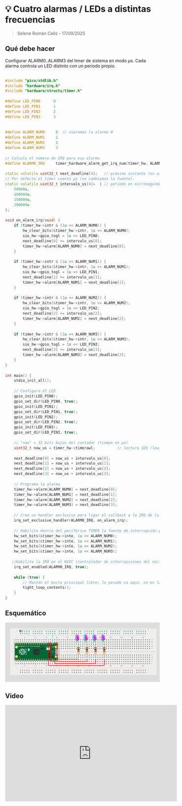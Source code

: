 # 💡 Cuatro alarmas / LEDs a distintas frecuencias
> Selene Román Celis - 17/09/2025 

## Qué debe hacer

Configurar ALARM0..ALARM3 del timer de sistema en modo µs. Cada alarma controla un LED distinto con un periodo propio. 

```C++ 

#include "pico/stdlib.h"
#include "hardware/irq.h"
#include "hardware/structs/timer.h"

#define LED_PIN0      0
#define LED_PIN1      1
#define LED_PIN2      2
#define LED_PIN3      3


#define ALARM_NUM0     0  // usaremos la alarma 0
#define ALARM_NUM1     1
#define ALARM_NUM2     2
#define ALARM_NUM3     3

// Calcula el número de IRQ para esa alarma 
#define ALARM0_IRQ     timer_hardware_alarm_get_irq_num(timer_hw, ALARM_NUM0)

static volatile uint32_t next_deadline[4];   // próximo instante (en us) en 32 bits bajos
// Por defecto el timer cuenta µs (no cambiamos la fuente).
static volatile uint32_t intervalo_us[4]=  { // periodo en microsegundos
    50000u,
    100000u,
    150000u,
    200000u  
};

void on_alarm_irq(void) {
    if (timer_hw->intr & (1u << ALARM_NUM0)) {
        hw_clear_bits(&timer_hw->intr, 1u << ALARM_NUM0);
        sio_hw->gpio_togl = 1u << LED_PIN0;
        next_deadline[0] += intervalo_us[0];
        timer_hw->alarm[ALARM_NUM0] = next_deadline[0];
    }

    if (timer_hw->intr & (1u << ALARM_NUM1)) {
        hw_clear_bits(&timer_hw->intr, 1u << ALARM_NUM1);
        sio_hw->gpio_togl = 1u << LED_PIN1;
        next_deadline[1] += intervalo_us[1];
        timer_hw->alarm[ALARM_NUM1] = next_deadline[1];
    }

    if (timer_hw->intr & (1u << ALARM_NUM2)) {
        hw_clear_bits(&timer_hw->intr, 1u << ALARM_NUM2);
        sio_hw->gpio_togl = 1u << LED_PIN2;
        next_deadline[2] += intervalo_us[2];
        timer_hw->alarm[ALARM_NUM2] = next_deadline[2];
    }

    if (timer_hw->intr & (1u << ALARM_NUM3)) {
        hw_clear_bits(&timer_hw->intr, 1u << ALARM_NUM3);
        sio_hw->gpio_togl = 1u << LED_PIN3;
        next_deadline[3] += intervalo_us[3];
        timer_hw->alarm[ALARM_NUM3] = next_deadline[3];
    }
}

int main() {
    stdio_init_all();

    // Configura el LED
    gpio_init(LED_PIN0);
    gpio_set_dir(LED_PIN0, true);
    gpio_init(LED_PIN1);
    gpio_set_dir(LED_PIN1, true);
    gpio_init(LED_PIN2);
    gpio_set_dir(LED_PIN2, true);
    gpio_init(LED_PIN3);
    gpio_set_dir(LED_PIN3, true);

    // "now" = 32 bits bajos del contador (tiempo en µs)
    uint32_t now_us = timer_hw->timerawl;          // lectura 32b (low) del contador
    
    next_deadline[0] = now_us + intervalo_us[0];
    next_deadline[1] = now_us + intervalo_us[1];
    next_deadline[2] = now_us + intervalo_us[2];
    next_deadline[3] = now_us + intervalo_us[3];      

    // Programa la alarma
    timer_hw->alarm[ALARM_NUM0] = next_deadline[0];
    timer_hw->alarm[ALARM_NUM1] = next_deadline[1];
    timer_hw->alarm[ALARM_NUM2] = next_deadline[2];
    timer_hw->alarm[ALARM_NUM3] = next_deadline[3];

    // Crea un handler exclusivo para ligar el callback a la IRQ de la alarma
    irq_set_exclusive_handler(ALARM0_IRQ, on_alarm_irq);
 
    // Habilita dentro del periférico TIMER la fuente de interrupción para la alarma ALARM_NUM inte = interrupt enable
    hw_set_bits(&timer_hw->inte, 1u << ALARM_NUM0);
    hw_set_bits(&timer_hw->inte, 1u << ALARM_NUM1);
    hw_set_bits(&timer_hw->inte, 1u << ALARM_NUM2);
    hw_set_bits(&timer_hw->inte, 1u << ALARM_NUM3);

   //Habilita la IRQ en el NVIC (controlador de interrupciones del núcleo)
    irq_set_enabled(ALARM0_IRQ, true);

    while (true) {
        // Mantén el bucle principal libre; lo pesado va aquí, no en la ISR
        tight_loop_contents();
    }
}

```

## Esquemático
![Diagrama del sistema](images/esquema5.png)

## Video
<iframe width="560" height="315" src="https://www.youtube.com/embed/mF6rjDa452A?si=MJhPKmeo25mgGrqz" title="YouTube video player" frameborder="0" allow="accelerometer; autoplay; clipboard-write; encrypted-media; gyroscope; picture-in-picture; web-share" referrerpolicy="strict-origin-when-cross-origin" allowfullscreen></iframe>
